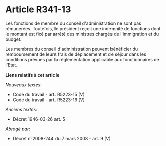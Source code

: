 # Article R341-13

Les fonctions de membre du conseil d'administration ne sont pas rémunérées. Toutefois, le président reçoit une indemnité de
fonctions dont le montant est fixé par arrêté des ministres chargés de l'immigration et du budget.

Les membres du conseil d'administration peuvent bénéficier du remboursement de leurs frais de déplacement et de séjour dans
les conditions prévues par la réglementation applicable aux fonctionnaires de l'Etat.

**Liens relatifs à cet article**

_Nouveaux textes_:

  - Code du travail - art. R5223-15 (V)
  - Code du travail - art. R5223-16 (V)

_Anciens textes_:

  - Décret  1946-03-26 art. 5

_Abrogé par_:

  - Décret n°2008-244 du 7 mars 2008 - art. 9 (V)

